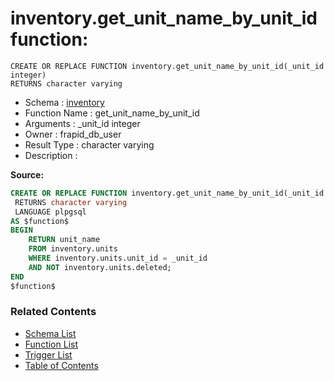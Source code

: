 # inventory.get_unit_name_by_unit_id function:

```plpgsql
CREATE OR REPLACE FUNCTION inventory.get_unit_name_by_unit_id(_unit_id integer)
RETURNS character varying
```
* Schema : [inventory](../../schemas/inventory.md)
* Function Name : get_unit_name_by_unit_id
* Arguments : _unit_id integer
* Owner : frapid_db_user
* Result Type : character varying
* Description : 


**Source:**
```sql
CREATE OR REPLACE FUNCTION inventory.get_unit_name_by_unit_id(_unit_id integer)
 RETURNS character varying
 LANGUAGE plpgsql
AS $function$
BEGIN
    RETURN unit_name
    FROM inventory.units
    WHERE inventory.units.unit_id = _unit_id
	AND NOT inventory.units.deleted;
END
$function$

```

### Related Contents
* [Schema List](../../schemas.md)
* [Function List](../../functions.md)
* [Trigger List](../../triggers.md)
* [Table of Contents](../../README.md)

